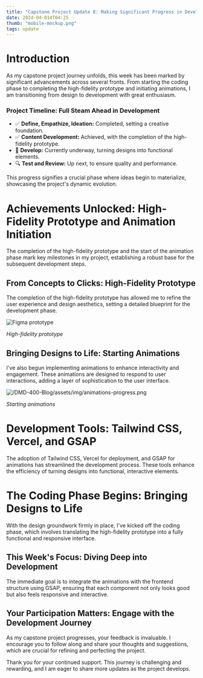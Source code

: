 ```yaml
---
title: "Capstone Project Update 8: Making Significant Progress in Development"
date: 2024-04-014T04:25
thumb: "mobile-mockup.png"
tags: update
---
```


# Introduction

As my capstone project journey unfolds, this week has been marked by significant advancements across several fronts. From starting the coding phase to completing the high-fidelity prototype and initiating animations, I am transitioning from design to development with great enthusiasm.

### Project Timeline: Full Steam Ahead in Development

- ✅ **Define, Empathize, Ideation:** Completed, setting a creative foundation.
- ✅ **Content Development:** Achieved, with the completion of the high-fidelity prototype.
- 🚧 **Develop:** Currently underway, turning designs into functional elements.
- 🔍 **Test and Review:** Up next, to ensure quality and performance.

This progress signifies a crucial phase where ideas begin to materialize, showcasing the project's dynamic evolution.

# Achievements Unlocked: High-Fidelity Prototype and Animation Initiation

The completion of the high-fidelity prototype and the start of the animation phase mark key milestones in my project, establishing a robust base for the subsequent development steps.

## From Concepts to Clicks: High-Fidelity Prototype

The completion of the high-fidelity prototype has allowed me to refine the user experience and design aesthetics, setting a detailed blueprint for the development phase.

![Figma prototype](/DMD-400-Blog/assets/img/high-fi-mockup.png)

*High-fidelity prototype*

## Bringing Designs to Life: Starting Animations

I've also begun implementing animations to enhance interactivity and engagement. These animations are designed to respond to user interactions, adding a layer of sophistication to the user interface.

![/DMD-400-Blog/assets/img/animations-progress.png](/DMD-400-Blog/assets/img/animating-in-rive.png)

*Starting animations*

# Development Tools: Tailwind CSS, Vercel, and GSAP

The adoption of Tailwind CSS, Vercel for deployment, and GSAP for animations has streamlined the development process. These tools enhance the efficiency of turning designs into functional, interactive elements.

# The Coding Phase Begins: Bringing Designs to Life

With the design groundwork firmly in place, I've kicked off the coding phase, which involves translating the high-fidelity prototype into a fully functional and responsive interface.

## This Week's Focus: Diving Deep into Development

The immediate goal is to integrate the animations with the frontend structure using GSAP, ensuring that each component not only looks good but also feels responsive and interactive.

## Your Participation Matters: Engage with the Development Journey

As my capstone project progresses, your feedback is invaluable. I encourage you to follow along and share your thoughts and suggestions, which are crucial for refining and perfecting the project.

Thank you for your continued support. This journey is challenging and rewarding, and I am eager to share more updates as the project develops.